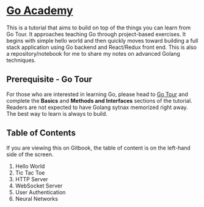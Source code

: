 # [Go Academy](https://calvinfeng.gitbook.io/go-academy/)
This is a tutorial that aims to build on top of the things you can learn from Go Tour. It approaches
teaching Go through project-based exercises. It begins with simple hello world and then quickly 
moves toward building a full stack application using Go backend and React/Redux front end. This is
also a repository/notebook for me to share my notes on advanced Golang techniques.

## Prerequisite - Go Tour
For those who are interested in learning Go, please head to [Go Tour](https://tour.golang.org/) and 
complete the **Basics** and **Methods and Interfaces** sections of the tutorial. Readers are not
expected to have Golang sytnax memorized right away. The best way to learn is always to build.

## Table of Contents
If you are viewing this on Gitbook, the table of content is on the left-hand side of the screen.

1. Hello World
2. Tic Tac Toe 
3. HTTP Server
4. WebSocket Server
5. User Authentication
6. Neural Networks
